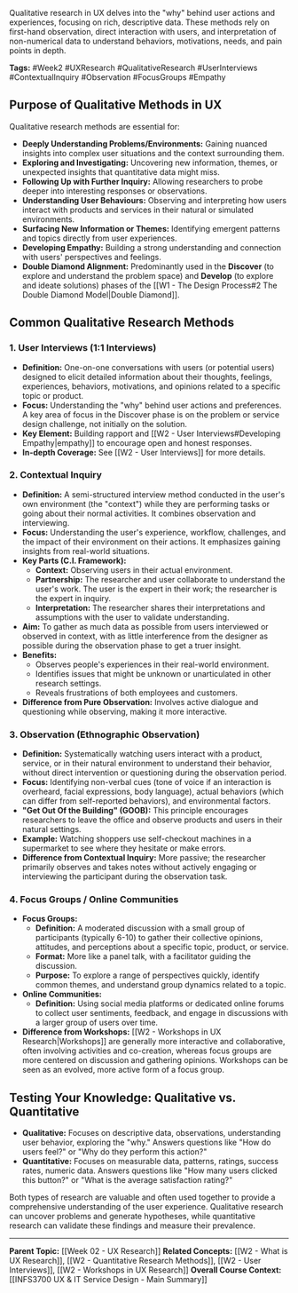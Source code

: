 Qualitative research in UX delves into the "why" behind user actions and experiences, focusing on rich, descriptive data. These methods rely on first-hand observation, direct interaction with users, and interpretation of non-numerical data to understand behaviors, motivations, needs, and pain points in depth.

**Tags:** #Week2 #UXResearch #QualitativeResearch #UserInterviews #ContextualInquiry #Observation #FocusGroups #Empathy

## Purpose of Qualitative Methods in UX

Qualitative research methods are essential for:

* **Deeply Understanding Problems/Environments:** Gaining nuanced insights into complex user situations and the context surrounding them.
* **Exploring and Investigating:** Uncovering new information, themes, or unexpected insights that quantitative data might miss.
* **Following Up with Further Inquiry:** Allowing researchers to probe deeper into interesting responses or observations.
* **Understanding User Behaviours:** Observing and interpreting how users interact with products and services in their natural or simulated environments.
* **Surfacing New Information or Themes:** Identifying emergent patterns and topics directly from user experiences.
* **Developing Empathy:** Building a strong understanding and connection with users' perspectives and feelings.
* **Double Diamond Alignment:** Predominantly used in the **Discover** (to explore and understand the problem space) and **Develop** (to explore and ideate solutions) phases of the [[W1 - The Design Process#2 The Double Diamond Model|Double Diamond]].

## Common Qualitative Research Methods

### 1. User Interviews (1:1 Interviews)
* **Definition:** One-on-one conversations with users (or potential users) designed to elicit detailed information about their thoughts, feelings, experiences, behaviors, motivations, and opinions related to a specific topic or product.
* **Focus:** Understanding the "why" behind user actions and preferences. A key area of focus in the Discover phase is on the problem or service design challenge, not initially on the solution.
* **Key Element:** Building rapport and [[W2 - User Interviews#Developing Empathy|empathy]] to encourage open and honest responses.
* **In-depth Coverage:** See [[W2 - User Interviews]] for more details.

### 2. Contextual Inquiry
* **Definition:** A semi-structured interview method conducted in the user's own environment (the "context") while they are performing tasks or going about their normal activities. It combines observation and interviewing.
* **Focus:** Understanding the user's experience, workflow, challenges, and the impact of their environment on their actions. It emphasizes gaining insights from real-world situations.
* **Key Parts (C.I. Framework):**
    * **Context:** Observing users in their actual environment.
    * **Partnership:** The researcher and user collaborate to understand the user's work. The user is the expert in their work; the researcher is the expert in inquiry.
    * **Interpretation:** The researcher shares their interpretations and assumptions with the user to validate understanding.
* **Aim:** To gather as much data as possible from users interviewed or observed in context, with as little interference from the designer as possible during the observation phase to get a truer insight.
* **Benefits:**
    * Observes people's experiences in their real-world environment.
    * Identifies issues that might be unknown or unarticulated in other research settings.
    * Reveals frustrations of both employees and customers.
* **Difference from Pure Observation:** Involves active dialogue and questioning while observing, making it more interactive.

### 3. Observation (Ethnographic Observation)
* **Definition:** Systematically watching users interact with a product, service, or in their natural environment to understand their behavior, without direct intervention or questioning during the observation period.
* **Focus:** Identifying non-verbal cues (tone of voice if an interaction is overheard, facial expressions, body language), actual behaviors (which can differ from self-reported behaviors), and environmental factors.
* **"Get Out Of the Building" (GOOB):** This principle encourages researchers to leave the office and observe products and users in their natural settings.
* **Example:** Watching shoppers use self-checkout machines in a supermarket to see where they hesitate or make errors.
* **Difference from Contextual Inquiry:** More passive; the researcher primarily observes and takes notes without actively engaging or interviewing the participant during the observation task.

### 4. Focus Groups / Online Communities
* **Focus Groups:**
    * **Definition:** A moderated discussion with a small group of participants (typically 6-10) to gather their collective opinions, attitudes, and perceptions about a specific topic, product, or service.
    * **Format:** More like a panel talk, with a facilitator guiding the discussion.
    * **Purpose:** To explore a range of perspectives quickly, identify common themes, and understand group dynamics related to a topic.
* **Online Communities:**
    * **Definition:** Using social media platforms or dedicated online forums to collect user sentiments, feedback, and engage in discussions with a larger group of users over time.
* **Difference from Workshops:** [[W2 - Workshops in UX Research|Workshops]] are generally more interactive and collaborative, often involving activities and co-creation, whereas focus groups are more centered on discussion and gathering opinions. Workshops can be seen as an evolved, more active form of a focus group.

## Testing Your Knowledge: Qualitative vs. Quantitative

* **Qualitative:** Focuses on descriptive data, observations, understanding user behavior, exploring the "why." Answers questions like "How do users feel?" or "Why do they perform this action?"
* **Quantitative:** Focuses on measurable data, patterns, ratings, success rates, numeric data. Answers questions like "How many users clicked this button?" or "What is the average satisfaction rating?"

Both types of research are valuable and often used together to provide a comprehensive understanding of the user experience. Qualitative research can uncover problems and generate hypotheses, while quantitative research can validate these findings and measure their prevalence.

---
**Parent Topic:** [[Week 02 - UX Research]]
**Related Concepts:** [[W2 - What is UX Research]], [[W2 - Quantitative Research Methods]], [[W2 - User Interviews]], [[W2 - Workshops in UX Research]]
**Overall Course Context:** [[INFS3700 UX & IT Service Design - Main Summary]]